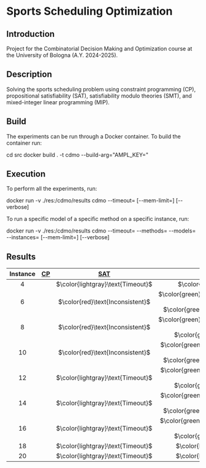 # Sports Scheduling Optimization

## Introduction

Project for the Combinatorial Decision Making and Optimization course at the University of Bologna (A.Y. 2024-2025).

## Description

Solving the sports scheduling problem using constraint programming (CP), propositional satisfiability (SAT), satisfiability modulo theories (SMT), and mixed-integer linear programming (MIP).

## Build

The experiments can be run through a Docker container. To build the container run:


cd src
docker build . -t cdmo --build-arg="AMPL_KEY=<ampl-community-key>"


## Execution

To perform all the experiments, run:

docker run -v ./res:/cdmo/results cdmo
--timeout=<timeout-per-model>
[--mem-limit=<ram-limit>]
[--verbose]


To run a specific model of a specific method on a specific instance, run:

docker run -v ./res:/cdmo/results cdmo
--timeout=<timeout-per-model>
--methods=<method-name>
--models=<model-name>
--instances=<instance-number>
[--mem-limit=<ram-limit>]
[--verbose]


## Results
<!-- Do NOT remove the comments below -->
<!-- begin-status -->
| Instance | [CP](./method-statuses/cp-status.md) | [SAT](./method-statuses/sat-status.md) | [SMT](./method-statuses/smt-status.md) | [MIP](./method-statuses/mip-status.md) |
|:-:| :---:|:---:|:---:|:---:|
| $4$ | | $\color{lightgray}\text{Timeout}$ | $\color{red}\text{Inconsistent}$ | | 
| $6$ | | $\color{red}\text{Inconsistent}$ | $\color{green}\text{0.09238028526306152 s (obj: 1)}$</br>$\color{green}\text{round-robin-bitvec}$ | | 
| $8$ | | $\color{red}\text{Inconsistent}$ | $\color{green}\text{0.30561375617980957 s (obj: 1)}$</br>$\color{green}\text{round-robin}$ | | 
| $10$ | | $\color{red}\text{Inconsistent}$ | $\color{green}\text{0.8443813323974609 s (obj: 1)}$</br>$\color{green}\text{round-robin-bitvec}$ | | 
| $12$ | | $\color{lightgray}\text{Timeout}$ | $\color{green}\text{2.1844005584716797 s (obj: 1)}$</br>$\color{green}\text{round-robin}$ | | 
| $14$ | | $\color{lightgray}\text{Timeout}$ | $\color{green}\text{14.635933637619019 s (obj: 1)}$</br>$\color{green}\text{round-robin-bitvec}$ | | 
| $16$ | | $\color{lightgray}\text{Timeout}$ | $\color{green}\text{150.6662335395813 s (obj: 1)}$</br>$\color{green}\text{round-robin}$ | | 
| $18$ | | $\color{lightgray}\text{Timeout}$ | $\color{lightgray}\text{Timeout}$ | | 
| $20$ | | $\color{lightgray}\text{Timeout}$ | $\color{lightgray}\text{Timeout}$ | | 

<!-- end-status -->
